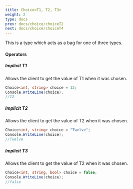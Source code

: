 ```yaml
---
title: Choice<T1, T2, T3>
weight: 2
type: docs
prev: docs/choice/choiceT2
next: docs/choice/choiceT4
---
```


This is a type which acts as a bag for one of three types.

#### Operators

##### Implicit T1
Allows the client to get the value of T1 when it was chosen.

```c#
Choice<int, string> choice = 12;
Console.WriteLine(choice);
//12
```

##### Implicit T2
Allows the client to get the value of T2 when it was chosen.

```c#
Choice<int, string> choice = "Twelve";
Console.WriteLine(choice);
//Twelve
```

##### Implicit T3
Allows the client to get the value of T2 when it was chosen.

```c#
Choice<int, string, bool> choice = false;
Console.WriteLine(choice);
//false
```